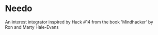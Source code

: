 # Needo
An interest integrator inspired by Hack #14 from the book 'Mindhacker' by Ron and Marty Hale-Evans